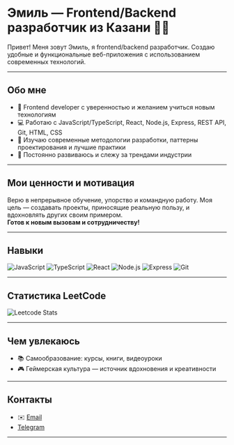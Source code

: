 # Эмиль — Frontend/Backend разработчик из Казани 👨‍💻

Привет! Меня зовут Эмиль, я frontend/backend разработчик. Создаю удобные и функциональные веб-приложения с использованием современных технологий.

---

## Обо мне

- 🚀 Frontend developer с уверенностью и желанием учиться новым технологиям  
- 💻 Работаю с JavaScript/TypeScript, React, Node.js, Express, REST API, Git, HTML, CSS  
- 🧰 Изучаю современные методологии разработки, паттерны проектирования и лучшие практики  
- 🌱 Постоянно развиваюсь и слежу за трендами индустрии  

---

## Мои ценности и мотивация

Верю в непрерывное обучение, упорство и командную работу. Моя цель — создавать проекты, приносящие реальную пользу, и вдохновлять других своим примером.  
**Готов к новым вызовам и сотрудничеству!**

---

## Навыки

![JavaScript](https://img.shields.io/badge/-JavaScript-F7DF1E?logo=javascript&logoColor=black)
![TypeScript](https://img.shields.io/badge/-TypeScript-3178C6?logo=typescript&logoColor=white)
![React](https://img.shields.io/badge/-React-61DAFB?logo=react&logoColor=black)
![Node.js](https://img.shields.io/badge/-Node.js-339933?logo=node.js&logoColor=white)
![Express](https://img.shields.io/badge/-Express-000000?logo=express&logoColor=white)
![Git](https://img.shields.io/badge/-Git-F05032?logo=git&logoColor=white)

---

## Статистика LeetCode

![Leetcode Stats](https://leetcard.jacoblin.cool/ChudoKot)  

---

## Чем увлекаюсь

- 📚 Самообразование: курсы, книги, видеоуроки  
- 🎮 Геймерская культура — источник вдохновения и креативности  

---

## Контакты

- ✉️ [Email](mailto:emil.ahiarov@gmail.com)  
- [Telegram](https://t.me/chud0kot)  

---

